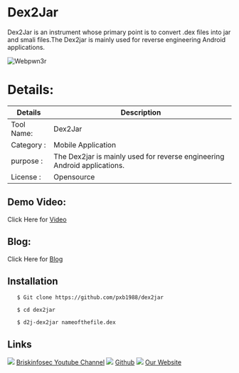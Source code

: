 Dex2Jar
============
Dex2Jar is an instrument whose primary point is to convert .dex files into jar and smali files.The Dex2jar is mainly used for reverse engineering Android applications. 

![Webpwn3r](https://briskinfosec.com//assets/tooloftheday/151.jpg)

Details:
============
|  Details | Description   |
| ------------ | ------------ |
|Tool Name:| Dex2Jar |
|Category :| Mobile Application|
|purpose  :| The Dex2jar is mainly used for reverse engineering Android applications.
|License :| Opensource

Demo Video:
-----------------
Click Here for [Video](https://www.youtube.com/watch?v=rhAbTu_3F3o "Video")

Blog: 
--------------
Click Here for [Blog](https://briskinfosec.com/tooloftheday/toolofthedaydetail/Dex2Jar "Blog")

Installation
----------------
       $ Git clone https://github.com/pxb1988/dex2jar

       $ cd dex2jar
       
       $ d2j-dex2jar nameofthefile.dex
  
Links
----------------
![ ](https://img.icons8.com/color/15/000000/youtube-play.png) [Briskinfosec Youtube Channel](https://www.youtube.com/channel/UCcPmqqYETcO_7-6p_uUsF1w "Briskinfosec Youtube Channel")
 ![ ](https://img.icons8.com/glyph-neue/15/000000/github.png) [Github](https://github.com/briskinfosec "Github") 
![ ](https://img.icons8.com/ios/15/000000/internet--v2.png) [Our Website](https://www.briskinfosec.com/ "Our Website")
